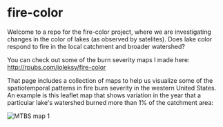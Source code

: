 # fire-color

Welcome to a repo for the fire-color project, where we are investigating changes in the color of lakes (as observed by satelites). Does lake color respond to fire in the local catchment and broader watershed?

You can check out some of the burn severity maps I made here: http://rpubs.com/ioleksy/fire-color

That page includes a collection of maps to help us visualize some of the spatiotemporal patterns in fire burn severity in the western United States. An example is this leaflet map that shows variation in the year that a particular lake's watershed burned more than 1% of the catchment area:

![MTBS map 1](screenshots/MTBSmap_sample.png)